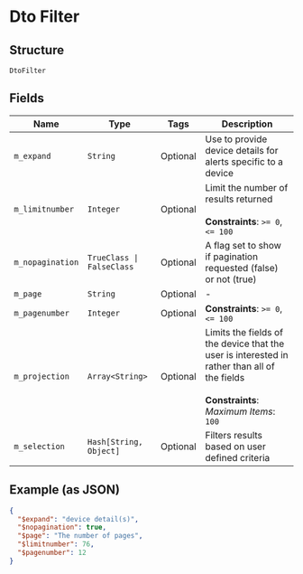 
# Dto Filter

## Structure

`DtoFilter`

## Fields

| Name | Type | Tags | Description |
|  --- | --- | --- | --- |
| `m_expand` | `String` | Optional | Use to provide device details for alerts specific to a device |
| `m_limitnumber` | `Integer` | Optional | Limit the number of results returned<br><br>**Constraints**: `>= 0`, `<= 100` |
| `m_nopagination` | `TrueClass \| FalseClass` | Optional | A flag set to show if pagination requested (false) or not (true) |
| `m_page` | `String` | Optional | - |
| `m_pagenumber` | `Integer` | Optional | **Constraints**: `>= 0`, `<= 100` |
| `m_projection` | `Array<String>` | Optional | Limits the fields of the device that the user is interested in rather than all of the fields<br><br>**Constraints**: *Maximum Items*: `100` |
| `m_selection` | `Hash[String, Object]` | Optional | Filters results based on user defined criteria |

## Example (as JSON)

```json
{
  "$expand": "device detail(s)",
  "$nopagination": true,
  "$page": "The number of pages",
  "$limitnumber": 76,
  "$pagenumber": 12
}
```

